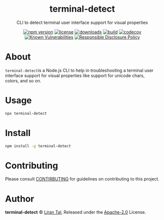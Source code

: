 <p align="center"><h1 align="center">
  terminal-detect
</h1>

<p align="center">
  CLI to detect terminal user interface support for visual properties
</p>

<p align="center">
  <a href="https://www.npmjs.org/package/terminal-detect"><img src="https://badgen.net/npm/v/terminal-detect" alt="npm version"/></a>
  <a href="https://www.npmjs.org/package/terminal-detect"><img src="https://badgen.net/npm/license/terminal-detect" alt="license"/></a>
  <a href="https://www.npmjs.org/package/terminal-detect"><img src="https://badgen.net/npm/dt/terminal-detect" alt="downloads"/></a>
  <a href="https://travis-ci.org/lirantal/terminal-detect"><img src="https://badgen.net/travis/lirantal/terminal-detect" alt="build"/></a>
  <a href="https://codecov.io/gh/lirantal/terminal-detect"><img src="https://badgen.net/codecov/c/github/lirantal/terminal-detect" alt="codecov"/></a>
  <a href="https://snyk.io/test/github/lirantal/terminal-detect"><img src="https://snyk.io/test/github/lirantal/terminal-detect/badge.svg" alt="Known Vulnerabilities"/></a>
  <a href="./SECURITY.md"><img src="https://img.shields.io/badge/Security-Responsible%20Disclosure-yellow.svg" alt="Responsible Disclosure Policy" /></a>
</p>

# About

`terminal-detect`is a Node.js CLI to help in troubleshooting a terminal user interface support for visual properties like support for unicode chars, colors, and so on.

# Usage

```bash
npx terminal-detect
```

# Install

```bash
npm install -g terminal-detect
```

# Contributing

Please consult [CONTIRBUTING](./CONTRIBUTING.md) for guidelines on contributing to this project.

# Author

**terminal-detect** © [Liran Tal](https://github.com/lirantal), Released under the [Apache-2.0](./LICENSE) License.
